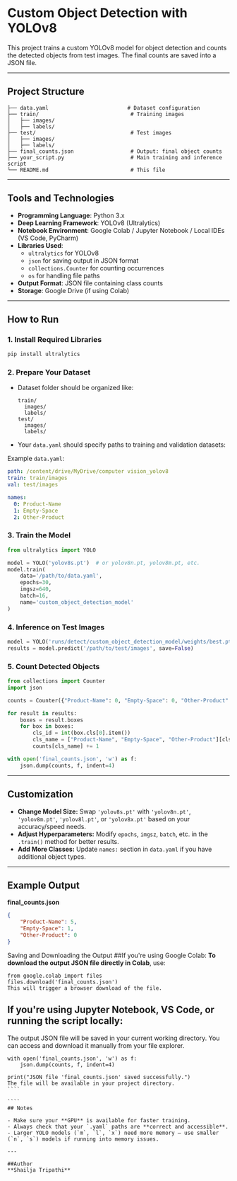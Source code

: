 
# Custom Object Detection with YOLOv8

This project trains a custom YOLOv8 model for object detection and counts the detected objects from test images. The final counts are saved into a JSON file.

---

## Project Structure

```
├── data.yaml                         # Dataset configuration
├── train/                             # Training images
│   ├── images/
│   ├── labels/
├── test/                              # Test images
│   ├── images/
│   ├── labels/
├── final_counts.json                  # Output: final object counts
├── your_script.py                     # Main training and inference script
└── README.md                          # This file
```

---
## Tools and Technologies

- **Programming Language**: Python 3.x
- **Deep Learning Framework**: YOLOv8 (Ultralytics)
- **Notebook Environment**: Google Colab / Jupyter Notebook / Local IDEs (VS Code, PyCharm)
- **Libraries Used**:
  - `ultralytics` for YOLOv8
  - `json` for saving output in JSON format
  - `collections.Counter` for counting occurrences
  - `os` for handling file paths
- **Output Format**: JSON file containing class counts
- **Storage**: Google Drive (if using Colab)

---

##  How to Run

### 1. Install Required Libraries

```bash
pip install ultralytics
```

### 2. Prepare Your Dataset

- Dataset folder should be organized like:
  ```
  train/
    images/
    labels/
  test/
    images/
    labels/
  ```
- Your `data.yaml` should specify paths to training and validation datasets:

Example `data.yaml`:
```yaml
path: /content/drive/MyDrive/computer vision_yolov8
train: train/images
val: test/images

names:
  0: Product-Name
  1: Empty-Space
  2: Other-Product
```

### 3. Train the Model

```python
from ultralytics import YOLO

model = YOLO('yolov8s.pt')  # or yolov8n.pt, yolov8m.pt, etc.
model.train(
    data='/path/to/data.yaml',
    epochs=30,
    imgsz=640,
    batch=16,
    name='custom_object_detection_model'
)
```

### 4. Inference on Test Images

```python
model = YOLO('runs/detect/custom_object_detection_model/weights/best.pt')
results = model.predict('/path/to/test/images', save=False)
```

### 5. Count Detected Objects

```python
from collections import Counter
import json

counts = Counter({"Product-Name": 0, "Empty-Space": 0, "Other-Product": 0})

for result in results:
    boxes = result.boxes
    for box in boxes:
        cls_id = int(box.cls[0].item())
        cls_name = ["Product-Name", "Empty-Space", "Other-Product"][cls_id]
        counts[cls_name] += 1

with open('final_counts.json', 'w') as f:
    json.dump(counts, f, indent=4)
```

---

##  Customization

- **Change Model Size:** Swap `'yolov8s.pt'` with `'yolov8n.pt'`, `'yolov8m.pt'`, `'yolov8l.pt'`, or `'yolov8x.pt'` based on your accuracy/speed needs.
- **Adjust Hyperparameters:** Modify `epochs`, `imgsz`, `batch`, etc. in the `.train()` method for better results.
- **Add More Classes:** Update `names:` section in `data.yaml` if you have additional object types.

---

##  Example Output

**final_counts.json**
```json
{
    "Product-Name": 5,
    "Empty-Space": 1,
    "Other-Product": 0
}
```
Saving and Downloading the Output
##If you're using Google Colab:
**To download the output JSON file directly in Colab**, use:
`````
from google.colab import files
files.download('final_counts.json')
This will trigger a browser download of the file.
```````


## If you're using Jupyter Notebook, VS Code, or running the script locally:
The output JSON file will be saved in your current working directory. You can access and download it manually from your file explorer.
`````
with open('final_counts.json', 'w') as f:
    json.dump(counts, f, indent=4)

print("JSON file 'final_counts.json' saved successfully.")
The file will be available in your project directory.
````

````
## Notes

- Make sure your **GPU** is available for faster training.
- Always check that your `.yaml` paths are **correct and accessible**.
- Larger YOLO models (`m`, `l`, `x`) need more memory — use smaller (`n`, `s`) models if running into memory issues.

---

##Author
**Shailja Tripathi**

